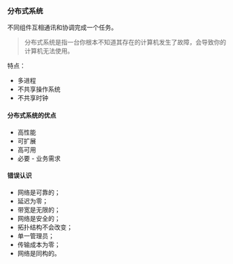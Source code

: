### 分布式系统

不同组件互相通讯和协调完成一个任务。

> 分布式系统是指一台你根本不知道其存在的计算机发生了故障，会导致你的计算机无法使用。

特点：
- 多进程
- 不共享操作系统
- 不共享时钟

#### 分布式系统的优点
- 高性能
- 可扩展
- 高可用
- 必要 - 业务需求

#### 错误认识
- 网络是可靠的；
- 延迟为零；
- 带宽是无限的；
- 网络是安全的；
- 拓扑结构不会改变；
- 单一管理员；
- 传输成本为零；
- 网络是同构的。

